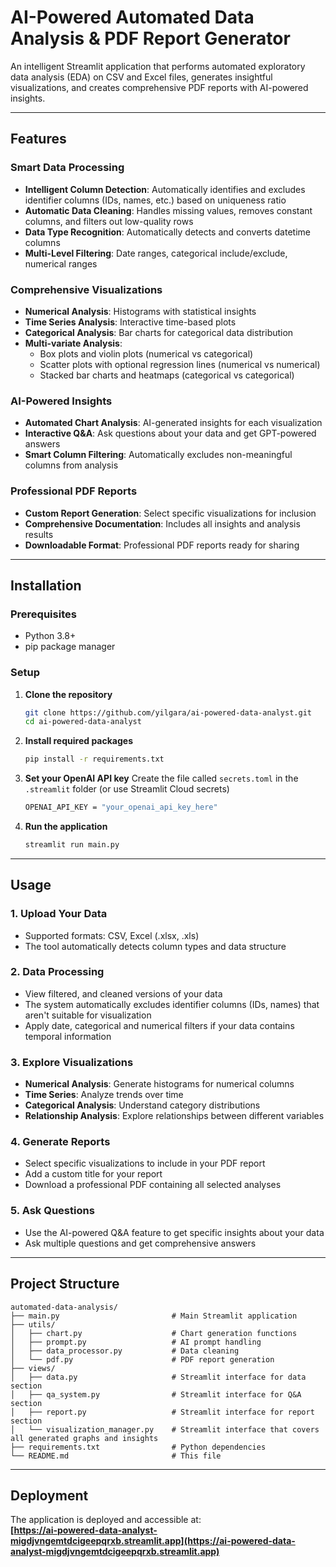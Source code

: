 # AI-Powered Automated Data Analysis & PDF Report Generator

An intelligent Streamlit application that performs automated exploratory data analysis (EDA) on CSV and Excel files, generates insightful visualizations, and creates comprehensive PDF reports with AI-powered insights.

---


## Features

### Smart Data Processing
- **Intelligent Column Detection**: Automatically identifies and excludes identifier columns (IDs, names, etc.) based on uniqueness ratio
- **Automatic Data Cleaning**: Handles missing values, removes constant columns, and filters out low-quality rows
- **Data Type Recognition**: Automatically detects and converts datetime columns
- **Multi-Level Filtering**:  Date ranges, categorical include/exclude, numerical ranges

### Comprehensive Visualizations
- **Numerical Analysis**: Histograms with statistical insights
- **Time Series Analysis**: Interactive time-based plots
- **Categorical Analysis**: Bar charts for categorical data distribution
- **Multi-variate Analysis**: 
  - Box plots and violin plots (numerical vs categorical)
  - Scatter plots with optional regression lines (numerical vs numerical)
  - Stacked bar charts and heatmaps (categorical vs categorical)

### AI-Powered Insights
- **Automated Chart Analysis**: AI-generated insights for each visualization
- **Interactive Q&A**: Ask questions about your data and get GPT-powered answers
- **Smart Column Filtering**: Automatically excludes non-meaningful columns from analysis

### Professional PDF Reports
- **Custom Report Generation**: Select specific visualizations for inclusion
- **Comprehensive Documentation**: Includes all insights and analysis results
- **Downloadable Format**: Professional PDF reports ready for sharing

---


## Installation

### Prerequisites
- Python 3.8+
- pip package manager

### Setup
1. **Clone the repository**
   ```bash
   git clone https://github.com/yilgara/ai-powered-data-analyst.git
   cd ai-powered-data-analyst
   ```

2. **Install required packages**
   ```bash
   pip install -r requirements.txt
   ```

3. **Set your OpenAI API key**
   Create the file called ```secrets.toml``` in the ```.streamlit``` folder (or use Streamlit Cloud secrets)
   ```bash
   OPENAI_API_KEY = "your_openai_api_key_here"
   ```


5. **Run the application**
   ```bash
   streamlit run main.py
   ```

---

## Usage

### 1. **Upload Your Data**
- Supported formats: CSV, Excel (.xlsx, .xls)
- The tool automatically detects column types and data structure

### 2. **Data Processing**
- View filtered, and cleaned versions of your data
- The system automatically excludes identifier columns (IDs, names) that aren't suitable for visualization
- Apply date, categorical and numerical filters if your data contains temporal information

### 3. **Explore Visualizations**
- **Numerical Analysis**: Generate histograms for numerical columns
- **Time Series**: Analyze trends over time
- **Categorical Analysis**: Understand category distributions
- **Relationship Analysis**: Explore relationships between different variables

### 4. **Generate Reports**
- Select specific visualizations to include in your PDF report
- Add a custom title for your report
- Download a professional PDF containing all selected analyses

### 5. **Ask Questions**
- Use the AI-powered Q&A feature to get specific insights about your data
- Ask multiple questions and get comprehensive answers

---

## Project Structure

```
automated-data-analysis/
├── main.py                         # Main Streamlit application
├── utils/
│   ├── chart.py                    # Chart generation functions
│   ├── prompt.py                   # AI prompt handling
│   ├── data_processor.py           # Data cleaning
│   └── pdf.py                      # PDF report generation
├── views/
│   ├── data.py                     # Streamlit interface for data section
│   ├── qa_system.py                # Streamlit interface for Q&A section
│   ├── report.py                   # Streamlit interface for report section
│   └── visualization_manager.py    # Streamlit interface that covers all generated graphs and insights
├── requirements.txt                # Python dependencies
└── README.md                       # This file
```

---

## Deployment

The application is deployed and accessible at:  
**[https://ai-powered-data-analyst-migdjvngemtdcigeepqrxb.streamlit.app](https://ai-powered-data-analyst-migdjvngemtdcigeepqrxb.streamlit.app)**


